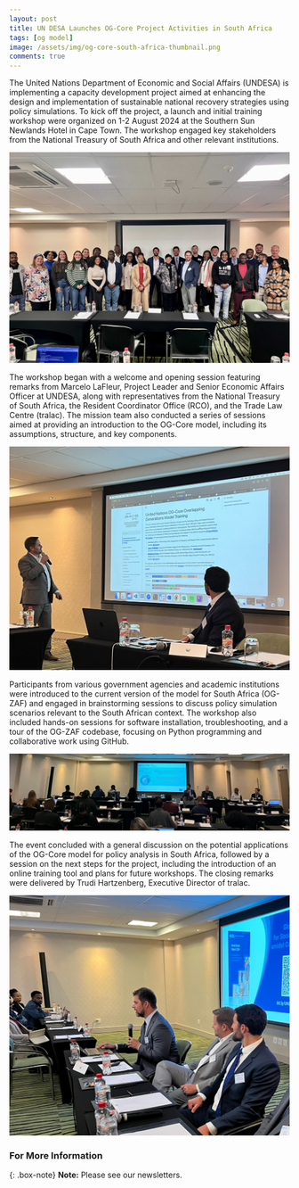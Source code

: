 ```yaml
---
layout: post
title: UN DESA Launches OG-Core Project Activities in South Africa
tags: [og model]
image: /assets/img/og-core-south-africa-thumbnail.png
comments: true
---
```


The United Nations Department of Economic and Social Affairs (UNDESA) is implementing a capacity development project aimed at enhancing the design and implementation of sustainable national recovery strategies using policy simulations. To kick off the project, a launch and initial training workshop were organized on 1-2 August 2024 at the Southern Sun Newlands Hotel in Cape Town. The workshop engaged key stakeholders from the National Treasury of South Africa and other relevant institutions.

![Og-Core](../assets/img/og-south-africa1.jpeg)

The workshop began with a welcome and opening session featuring remarks from Marcelo LaFleur, Project Leader and Senior Economic Affairs Officer at UNDESA, along with representatives from the National Treasury of South Africa, the Resident Coordinator Office (RCO), and the Trade Law Centre (tralac). The mission team also conducted a series of sessions aimed at providing an introduction to the OG-Core model, including its assumptions, structure, and key components.

![Og-Core](../assets/img/og-south-africa2.jpeg)    

Participants from various government agencies and academic institutions were introduced to the current version of the model for South Africa (OG-ZAF) and engaged in brainstorming sessions to discuss policy simulation scenarios relevant to the South African context. The workshop also included hands-on sessions for software installation, troubleshooting, and a tour of the OG-ZAF codebase, focusing on Python programming and collaborative work using GitHub.

![Og-Core](../assets/img/og-south-africa3.jpeg)

The event concluded with a general discussion on the potential applications of the OG-Core model for policy analysis in South Africa, followed by a session on the next steps for the project, including the introduction of an online training tool and plans for future workshops. The closing remarks were delivered by Trudi Hartzenberg, Executive Director of tralac.

![Og-Core](../assets/img/og-south-africa4.jpeg)



### For More Information

{: .box-note}
**Note:** Please see our newsletters. 

